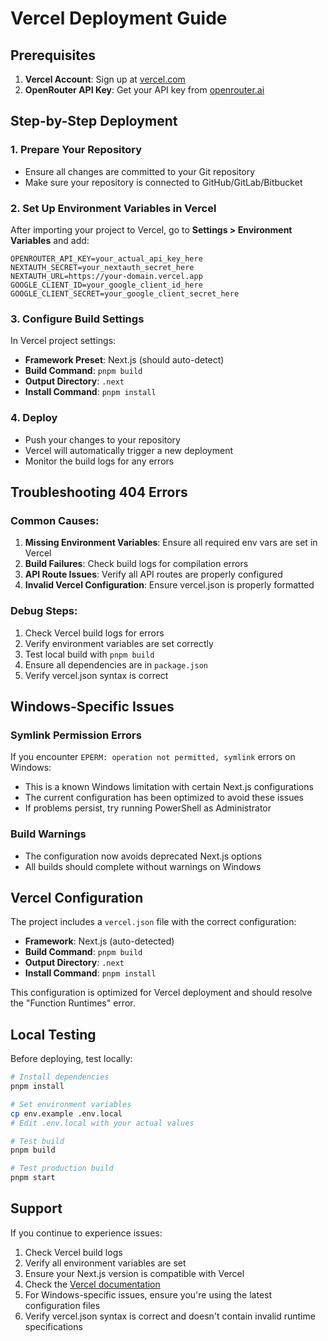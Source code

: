 # Vercel Deployment Guide

## Prerequisites
1. **Vercel Account**: Sign up at [vercel.com](https://vercel.com)
2. **OpenRouter API Key**: Get your API key from [openrouter.ai](https://openrouter.ai)

## Step-by-Step Deployment

### 1. **Prepare Your Repository**
- Ensure all changes are committed to your Git repository
- Make sure your repository is connected to GitHub/GitLab/Bitbucket

### 2. **Set Up Environment Variables in Vercel**
After importing your project to Vercel, go to **Settings > Environment Variables** and add:

```
OPENROUTER_API_KEY=your_actual_api_key_here
NEXTAUTH_SECRET=your_nextauth_secret_here
NEXTAUTH_URL=https://your-domain.vercel.app
GOOGLE_CLIENT_ID=your_google_client_id_here
GOOGLE_CLIENT_SECRET=your_google_client_secret_here
```

### 3. **Configure Build Settings**
In Vercel project settings:
- **Framework Preset**: Next.js (should auto-detect)
- **Build Command**: `pnpm build`
- **Output Directory**: `.next`
- **Install Command**: `pnpm install`

### 4. **Deploy**
- Push your changes to your repository
- Vercel will automatically trigger a new deployment
- Monitor the build logs for any errors

## Troubleshooting 404 Errors

### Common Causes:
1. **Missing Environment Variables**: Ensure all required env vars are set in Vercel
2. **Build Failures**: Check build logs for compilation errors
3. **API Route Issues**: Verify all API routes are properly configured
4. **Invalid Vercel Configuration**: Ensure vercel.json is properly formatted

### Debug Steps:
1. Check Vercel build logs for errors
2. Verify environment variables are set correctly
3. Test local build with `pnpm build`
4. Ensure all dependencies are in `package.json`
5. Verify vercel.json syntax is correct

## Windows-Specific Issues

### Symlink Permission Errors
If you encounter `EPERM: operation not permitted, symlink` errors on Windows:
- This is a known Windows limitation with certain Next.js configurations
- The current configuration has been optimized to avoid these issues
- If problems persist, try running PowerShell as Administrator

### Build Warnings
- The configuration now avoids deprecated Next.js options
- All builds should complete without warnings on Windows

## Vercel Configuration
The project includes a `vercel.json` file with the correct configuration:
- **Framework**: Next.js (auto-detected)
- **Build Command**: `pnpm build`
- **Output Directory**: `.next`
- **Install Command**: `pnpm install`

This configuration is optimized for Vercel deployment and should resolve the "Function Runtimes" error.

## Local Testing
Before deploying, test locally:
```bash
# Install dependencies
pnpm install

# Set environment variables
cp env.example .env.local
# Edit .env.local with your actual values

# Test build
pnpm build

# Test production build
pnpm start
```

## Support
If you continue to experience issues:
1. Check Vercel build logs
2. Verify all environment variables are set
3. Ensure your Next.js version is compatible with Vercel
4. Check the [Vercel documentation](https://vercel.com/docs)
5. For Windows-specific issues, ensure you're using the latest configuration files
6. Verify vercel.json syntax is correct and doesn't contain invalid runtime specifications
